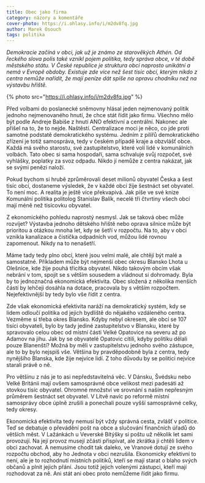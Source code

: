 ```yaml
---
title: Obec jako firma
category: názory a komentáře
cover-photo: https://i.ohlasy.info/i/m2dv8fq.jpg
author: Marek Osouch
tags: politika
---
```


*Demokracie začíná v obci, jak už je známo ze starověkých Athén. Od řeckého slova polis také vznikl pojem politika, tedy správa obce, v té době městského státu. V České republice je struktura obcí naprosto unikátní a nemá v Evropě obdoby. Existuje zde více než šest tisíc obcí, kterým nikdo z centra nemůže nařídit, že mají peníze dát spíše na opravu chodníku než na výstavbu hřiště.*

{% photo src="https://i.ohlasy.info/i/m2dv8fq.jpg" %}

Před volbami do poslanecké sněmovny hlásal jeden nejmenovaný politik jednoho nejmenovaného hnutí, že chce stát řídit jako firmu. Všechno mělo být podle Andreje Babiše z hnutí ANO efektivní a centrální. Nakonec ale přišel na to, že to nejde. Naštěstí. Centralizace moci je něco, co jde proti samotné podstatě demokratického systému. Jedním z pilířů demokratického zřízení je totiž samospráva, tedy v českém případě kraje a obzvlášť obce. Každá má svého starostu, své zastupitelstvo, které volí lidé v komunálních volbách. Tato obec si sama hospodaří, sama schvaluje svůj rozpočet, své vyhlášky, poplatky za svoz odpadu. Nikdo jí nemůže z centra nakázat, jak se svými penězi naloží.

Pokud bychom si hrubě zprůměrovali deset milionů obyvatel Česka a šest tisíc obcí, dostaneme výsledek, že v každé obci žije šestnáct set obyvatel. To není moc. A realita je ještě více překvapivá. Jak píše ve své knize Komunální politika politolog Stanislav Balík, necelé tři čtvrtiny všech obcí mají méně než tisícovku obyvatel.

Z ekonomického pohledu naprostý nesmysl. Jak se taková obec může rozvíjet? Výstavba jednoho dětského hřiště nebo oprava silnice může být prioritou a otázkou mnoha let, kdy se šetří v rozpočtu. Na to, aby v obci vznikla kanalizace a čistička odpadních vod, můžou lidé rovnou zapomenout. Nikdy na to nenašetří.

Máme tady tedy plno obcí, které jsou velmi malé, ale chtějí být malé a samostatné. Příkladem může být nejmenší obec okresu Blansko Lhota u Olešnice, kde žije pouhá třicítka obyvatel. Nikdo takovým obcím však nebrání v tom, spojit se s větším sousedem a vládnout si dohromady. Byla by to jednoznačná ekonomická efektivita. Obec složená z několika menších částí by lehčeji dosáhla na dotace, pracovala by s větším rozpočtem. Nejefektivnější by tedy bylo vše řídit z centra.

Zde však ekonomická efektivita naráží na demokratický systém, kdy se lidem odloučí politika od jejich bydliště do nějakého vzdáleného centra. Vezměme si třeba okres Blansko. Kdyby nebyl okresem, ale obcí se 107 tisíci obyvateli, bylo by tady jediné zastupitelstvo v Blansku, které by spravovalo celou obec od místní části Velké Opatovice na severu až po Adamov na jihu. Jak by se obyvatelé Opatovic cítili, kdyby politiku dělali pouze Blanenští? Možná by měli v zastupitelstvu jednoho svého zástupce, ale to by bylo nejspíš vše. Většina by pravděpodobně byla z centra, tedy nynějšího Blanska, kde žije nejvíce lidí. Z toho důvodu by se politici nejvíce starali právě o ně.

Pro většinu z nás je to asi nepředstavitelná věc. V Dánsku, Švédsku nebo Velké Británii mají ovšem samosprávné obce velikost mezi padesáti až stovkou tisíc obyvatel. Ohromné množství ve srovnání s naším nepřesným průměrem šestnáct set obyvatel. V Litvě navíc po reformě místní samosprávy obce úplně zrušili a ponechali pouze vyšší samosprávné celky, tedy okresy.

Ekonomická efektivita tedy nemusí být vždy správná cesta, zvlášť v politice. Teď se debatuje o převádění pošt na obce a slučování finančních úřadů do větších měst. V Lažánkách u Veverské Bítýšky si poštu už několik let sami provozují. Na její provoz musejí zčásti přispívat, ale zkrátka ji chtěli lidem v obci zachovat. A nemusíme chodit tak daleko, ve Vranové dotují ze svého rozpočtu obchod, aby ho Jednota v obci nezrušila. Ekonomicky efektivní to není, ale je to rozhodnutí místních politiků, kteří se mají starat o blaho svých občanů a plnit jejich přání. Jsou totiž jejich volenými zástupci, kteří mají rozhodovat za ně. Ani stát ani obec proto nemůžeme řídit jako firmu.


